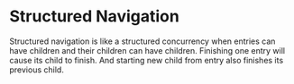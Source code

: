 # Structured Navigation

Structured navigation is like a structured concurrency when 
entries can have children and their children can have children. 
Finishing one entry will cause its child to finish. And
starting new child from entry also finishes its previous child.



